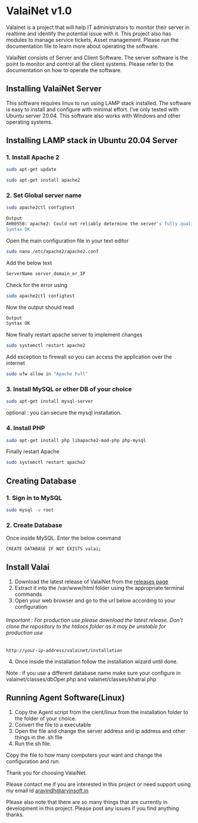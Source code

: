 # ValaiNet v1.0
Valainet is a project that will help IT administrators to monitor their server in realtime and identify the potential issue with it. This project also has modules to manage service tickets, Asset management. Please run the documentation file to learn more about operating the software.

ValaiNet consists of Server and Client Software. The server software is the point to monitor and control all the client systems. Please refer to the documentation on how to operate the software.

## Installing ValaiNet Server
This software requires linux to run using LAMP stack installed. The software is easy to install and configure with minimal effort. I've only tested with Ubuntu server 20.04. This software also works with Windows and other operating systems.

## Installing LAMP stack in Ubuntu 20.04 Server
### 1. Install Apache 2

```Bash
sudo apt-get update

sudo apt-get install apache2
```
### 2. Set Global server name
```Bash
sudo apache2ctl configtest
```
```Bash
Output
AH00558: apache2: Could not reliably determine the server's fully qualified domain name, using 127.0.1.1. Set the 'ServerName' directive globally to suppress this message
Syntax OK
```
Open the main configuration file in your text editor
```Bash
sudo nano /etc/apache2/apache2.conf
```
Add the below text
```Bash
ServerName server_domain_or_IP
```
Check for the error using
```Bash
sudo apache2ctl configtest
```
Now the output should read
```Bash
Output
Syntax OK
```
Now finally restart apache server to implement changes
```Bash
sudo systemctl restart apache2
```
Add exception to firewall so you can access the application over the internet
```Bash
sudo ufw allow in "Apache Full"
```
### 3. Install MySQL or other DB of your choice
```Bash
sudo apt-get install mysql-server
```
optional : you can secure the mysql installation.
### 4. Install PHP
```Bash
sudo apt-get install php libapache2-mod-php php-mysql
```
Finally restart Apache
```Bash
sudo systemctl restart apache2
```
## Creating Database
### 1. Sign in to MySQL
```Bash
sudo mysql -u root
```
### 2. Create Database
Once inside MySQL. Enter the below command
```Bash
CREATE DATABASE IF NOT EXISTS valai;
```
## Install Valai
1. Download the latest release of ValaiNet from the [releases page](https://github.com/Aravindh-Muthuswamy/valainet/releases)
1. Extract it into the /var/www/html folder using the appropriate terminal commands
1. Open your web browser and go to the url below according to your configuration
###### Important : For production use please download the latest release. Don't clone the repository to the htdocs folder as it may be unstable for production use
```
http://your-ip-address/valainet/installation
```
4. Once inside the installation follow the installation wizard until done.

Note : if you use a different database name make sure your configure in valainet/classes/dbOper.php and valainet/classes/khatral.php

## Running Agent Software(Linux)
1. Copy the Agent script from the cient/linux from the installation folder to the folder of your choice.
2. Convert the file to a executable
3. Open the file and change the server address and ip address and other things in the .sh file
4. Run the sh file.

Copy the file to how many computers your want and change the configuration and run.

Thank you for choosing ValaiNet.

Please contact me if you are interested in this project or need support using my email id aravindh@arvinsoft.in

Please also note that there are so many things that are currently in development in this project. Please post any issues if you find anything thanks.